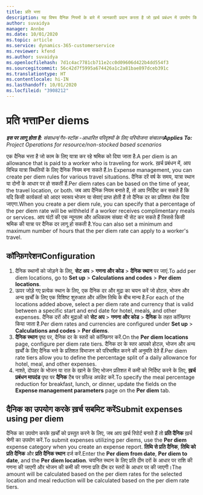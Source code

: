 ```yaml
---
title: प्रति भत्ता
description: यह विषय दैनिक नियमों के बारे में जानकारी प्रदान करता है जो ख़र्च प्रबंधन में उपयोग किए जाते हैं.
author: suvaidya
manager: Annbe
ms.date: 10/01/2020
ms.topic: article
ms.service: dynamics-365-customerservice
ms.reviewer: kfend
ms.author: suvaidya
ms.openlocfilehash: 7d1c4ac7781cb711e2cc0d09606d422b4dd554f3
ms.sourcegitcommit: 56c42d7f5995a674426a1c2a81bae897dceb391c
ms.translationtype: HT
ms.contentlocale: hi-IN
ms.lasthandoff: 10/01/2020
ms.locfileid: "3908212"
---
```

# <a name="per-diems"></a><span data-ttu-id="43d0a-103">प्रति भत्ता</span><span class="sxs-lookup"><span data-stu-id="43d0a-103">Per diems</span></span>

<span data-ttu-id="43d0a-104">_**इस पर लागू होता है:** संसाधन/गैर-स्टॉक -आधारित परिदृश्यों के लिए परियोजना संचालन_</span><span class="sxs-lookup"><span data-stu-id="43d0a-104">_**Applies To:** Project Operations for resource/non-stocked based scenarios_</span></span>


<span data-ttu-id="43d0a-105">एक दैनिक भत्ता है जो काम के लिए यात्रा कर रहे श्रमिक को दिया जाता है.</span><span class="sxs-lookup"><span data-stu-id="43d0a-105">A per diem is an allowance that is paid to a worker who is traveling for work.</span></span> <span data-ttu-id="43d0a-106">ख़र्च प्रबंधन में, आप विभिन्न यात्रा स्थितियों के लिए दैनिक नियम बना सकते हैं.</span><span class="sxs-lookup"><span data-stu-id="43d0a-106">In Expense management, you can create per diem rules for  various travel situations.</span></span> <span data-ttu-id="43d0a-107">दैनिक दरें वर्ष के समय, यात्रा स्थान या दोनों के आधार पर हो सकती हैं.</span><span class="sxs-lookup"><span data-stu-id="43d0a-107">Per diem rates can be based on the time of year, the travel location, or both.</span></span> <span data-ttu-id="43d0a-108">जब आप दैनिक नियम बनाते हैं, तो आप निर्दिष्ट कर सकते हैं कि यदि किसी कार्यकर्ता को आदर स्वरूप भोजन या सेवाएं प्राप्त होती हैं तो दैनिक दर का प्रतिशत रोक दिया जाएगा.</span><span class="sxs-lookup"><span data-stu-id="43d0a-108">When you create a per diem  rule, you can specify that a percentage of the per diem rate will be withheld if a worker receives complimentary meals or services.</span></span> <span data-ttu-id="43d0a-109">आप घंटों की एक न्यूनतम और अधिकतम संख्या भी सेट कर सकते हैं जिससे किसी श्रमिक की यात्रा पर दैनिक दर लागू हो सकती है.</span><span class="sxs-lookup"><span data-stu-id="43d0a-109">You can also set a minimum and maximum number of hours that the per diem rate can apply to a worker's travel.</span></span>

## <a name="configuration"></a><span data-ttu-id="43d0a-110">कॉन्फ़िगरेशन</span><span class="sxs-lookup"><span data-stu-id="43d0a-110">Configuration</span></span> 

1. <span data-ttu-id="43d0a-111">दैनिक स्थानों को जोड़ने के लिए, **सेट अप** > **गणना और कोड** > **दैनिक स्थान** पर जाएं.</span><span class="sxs-lookup"><span data-stu-id="43d0a-111">To add per diem locations, go to **Set up** > **Calculations and codes** > **Per diem locations**.</span></span>
2. <span data-ttu-id="43d0a-112">ऊपर जोड़े गए प्रत्येक स्थान के लिए, एक दैनिक दर और मुद्रा का चयन करें जो होटल, भोजन और अन्य ख़र्चों के लिए एक विशिष्ट शुरुआत और अंतिम तिथि के बीच मान्य है.</span><span class="sxs-lookup"><span data-stu-id="43d0a-112">For each of the locations added above, select a per diem rate and currency that is valid between a specific start and end date for hotel, meals, and other expenses.</span></span> <span data-ttu-id="43d0a-113">दैनिक दरों और मुद्राओं को **सेट अप** > **गणना और कोड** > **दैनिक** के तहत कॉन्फ़िगर किया जाता है.</span><span class="sxs-lookup"><span data-stu-id="43d0a-113">Per diem rates and currencies are configured under **Set up** > **Calculations and codes** > **Per diems**.</span></span>
3. <span data-ttu-id="43d0a-114">**दैनिक स्थान** पृष्ठ पर, दैनिक दर के स्तरों को कॉन्फ़िगर करें.</span><span class="sxs-lookup"><span data-stu-id="43d0a-114">On the **Per diem locations** page, configure per diem rate tiers.</span></span> <span data-ttu-id="43d0a-115">दैनिक दर के स्तर आपको होटल, भोजन और अन्य ख़र्चों के लिए दैनिक भत्ते के प्रतिशत विभाजन को परिभाषित करने की अनुमति देते हैं.</span><span class="sxs-lookup"><span data-stu-id="43d0a-115">Per diem rate tiers allow you to define the percentage split of a daily allowance for hotel, meal, and other expenses.</span></span> 
4. <span data-ttu-id="43d0a-116">नाश्ते, दोपहर के भोजन या रात के खाने के लिए भोजन प्रतिशत में कमी को निर्दिष्ट करने के लिए, **ख़र्च प्रबंधन मापदंड** पृष्ठ पर **दैनिक** टैब पर फ़ील्ड अपडेट करें.</span><span class="sxs-lookup"><span data-stu-id="43d0a-116">To specify the meal percentage reduction for breakfast, lunch, or dinner, update the fields on the **Expense management parameters** page on the **Per diem** tab.</span></span> 
    
## <a name="submit-expenses-using-per-diem"></a><span data-ttu-id="43d0a-117">दैनिक का उपयोग करके ख़र्च सबमिट करें</span><span class="sxs-lookup"><span data-stu-id="43d0a-117">Submit expenses using per diem</span></span>
<span data-ttu-id="43d0a-118">दैनिक का उपयोग करके ख़र्चों को प्रस्तुत करने के लिए, जब आप ख़र्च रिपोर्ट बनाते हैं तो **प्रति दैनिक** ख़र्च श्रेणी का उपयोग करें.</span><span class="sxs-lookup"><span data-stu-id="43d0a-118">To submit expenses utilizing per diems, use the **Per diem** expense category when you create an expense report.</span></span> <span data-ttu-id="43d0a-119">**तिथि से प्रति दैनिक**, **तिथि को प्रति दैनिक** और **प्रति दैनिक स्थान** दर्ज करें.</span><span class="sxs-lookup"><span data-stu-id="43d0a-119">Enter the **Per diem from date**, **Per diem to date**,  and the **Per diem location**.</span></span> <span data-ttu-id="43d0a-120">चयनित स्थान के लिए प्रति दीम दरों के आधार पर राशि की गणना की जाएगी और भोजन की कमी की गणना प्रति दीम दर स्तरों के आधार पर की जाएगी।</span><span class="sxs-lookup"><span data-stu-id="43d0a-120">The amount will be calculated based on the per diem rates for the selected location and meal reduction will be calculated based on the per diem rate tiers.</span></span>

